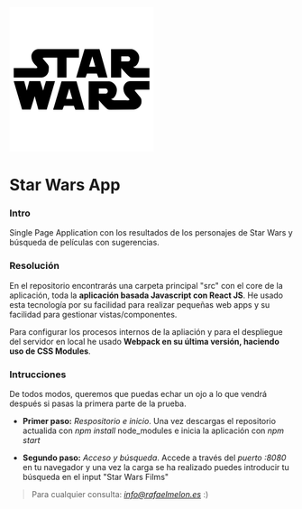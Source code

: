 ![Star Wars App Logo](src/assets/star-wars-logo.png)

# Star Wars App

### Intro

Single Page Application con los resultados de los personajes de Star Wars y búsqueda de películas con sugerencias.

### Resolución

En el repositorio encontrarás una carpeta principal "src" con el core de la aplicación, toda la **aplicación basada Javascript con React JS**. He usado esta tecnología por su facilidad para realizar pequeñas web apps y su facilidad para gestionar vistas/componentes.

Para configurar los procesos internos de la apliación y para el despliegue del servidor en local he usado **Webpack en su última versión, haciendo uso de CSS Modules**.


### Intrucciones

De todos modos, queremos que puedas echar un ojo a lo que vendrá después si pasas la primera parte de la prueba.

- **Primer paso:** *Respositorio e inicio*. Una vez descargas el repositorio actualida con *npm install* node_modules e inicia la aplicación con *npm start*

- **Segundo paso:** *Acceso y búsqueda*. Accede a través del *puerto :8080* en tu navegador y una vez la carga se ha realizado puedes introducir tu búsqueda en el input "Star Wars Films"


> Para cualquier consulta: *info@rafaelmelon.es* :)
